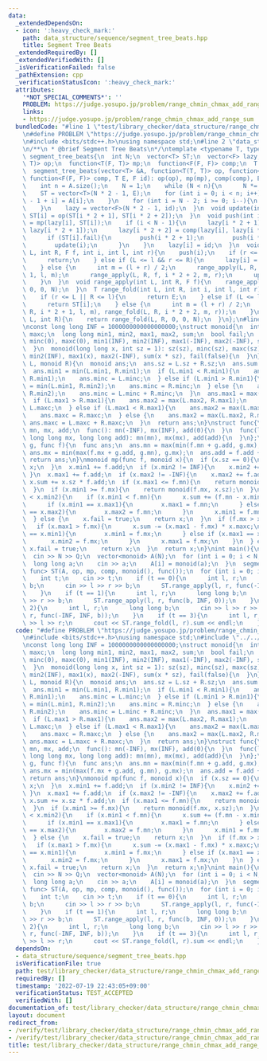 ```yaml
---
data:
  _extendedDependsOn:
  - icon: ':heavy_check_mark:'
    path: data_structure/sequence/segment_tree_beats.hpp
    title: Segment Tree Beats
  _extendedRequiredBy: []
  _extendedVerifiedWith: []
  _isVerificationFailed: false
  _pathExtension: cpp
  _verificationStatusIcon: ':heavy_check_mark:'
  attributes:
    '*NOT_SPECIAL_COMMENTS*': ''
    PROBLEM: https://judge.yosupo.jp/problem/range_chmin_chmax_add_range_sum
    links:
    - https://judge.yosupo.jp/problem/range_chmin_chmax_add_range_sum
  bundledCode: "#line 1 \"test/library_checker/data_structure/range_chmin_chmax_add_range_sum.test.cpp\"\
    \n#define PROBLEM \"https://judge.yosupo.jp/problem/range_chmin_chmax_add_range_sum\"\
    \n#include <bits/stdc++.h>\nusing namespace std;\n#line 2 \"data_structure/sequence/segment_tree_beats.hpp\"\
    \n/**\n * @brief Segment Tree Beats\n*/\ntemplate <typename T, typename F>\nstruct\
    \ segment_tree_beats{\n  int N;\n  vector<T> ST;\n  vector<F> lazy;\n  function<T(T,\
    \ T)> op;\n  function<T(F, T)> mp;\n  function<F(F, F)> comp;\n  T E;\n  F id;\n\
    \  segment_tree_beats(vector<T> &A, function<T(T, T)> op, function<T(F, T)> mp,\
    \ function<F(F, F)> comp, T E, F id): op(op), mp(mp), comp(comp), E(E), id(id){\n\
    \    int n = A.size();\n    N = 1;\n    while (N < n){\n      N *= 2;\n    }\n\
    \    ST = vector<T>(N * 2 - 1, E);\n    for (int i = 0; i < n; i++){\n      ST[N\
    \ - 1 + i] = A[i];\n    }\n    for (int i = N - 2; i >= 0; i--){\n      update(i);\n\
    \    }\n    lazy = vector<F>(N * 2 - 1, id);\n  }\n  void update(int i){\n   \
    \ ST[i] = op(ST[i * 2 + 1], ST[i * 2 + 2]);\n  }\n  void push(int i){\n    ST[i]\
    \ = mp(lazy[i], ST[i]);\n    if (i < N - 1){\n      lazy[i * 2 + 1] = comp(lazy[i],\
    \ lazy[i * 2 + 1]);\n      lazy[i * 2 + 2] = comp(lazy[i], lazy[i * 2 + 2]);\n\
    \      if (ST[i].fail){\n        push(i * 2 + 1);\n        push(i * 2 + 2);\n\
    \        update(i);\n      }\n    }\n    lazy[i] = id;\n  }\n  void range_apply(int\
    \ L, int R, F f, int i, int l, int r){\n    push(i);\n    if (r <= L || R <= l){\n\
    \      return;\n    } else if (L <= l && r <= R){\n      lazy[i] = f;\n      push(i);\n\
    \    } else {\n      int m = (l + r) / 2;\n      range_apply(L, R, f, i * 2 +\
    \ 1, l, m);\n      range_apply(L, R, f, i * 2 + 2, m, r);\n      update(i);\n\
    \    }\n  }\n  void range_apply(int L, int R, F f){\n    range_apply(L, R, f,\
    \ 0, 0, N);\n  }\n  T range_fold(int L, int R, int i, int l, int r){\n    push(i);\n\
    \    if (r <= L || R <= l){\n      return E;\n    } else if (L <= l && r <= R){\n\
    \      return ST[i];\n    } else {\n      int m = (l + r) / 2;\n      return op(range_fold(L,\
    \ R, i * 2 + 1, l, m), range_fold(L, R, i * 2 + 2, m, r));\n    }\n  }\n  T range_fold(int\
    \ L, int R){\n    return range_fold(L, R, 0, 0, N);\n  }\n};\n#line 5 \"test/library_checker/data_structure/range_chmin_chmax_add_range_sum.test.cpp\"\
    \nconst long long INF = 1000000000000000000;\nstruct monoid{\n  int sz, minc,\
    \ maxc;\n  long long min1, min2, max1, max2, sum;\n  bool fail;\n  monoid(): sz(0),\
    \ minc(0), maxc(0), min1(INF), min2(INF), max1(-INF), max2(-INF), sum(0), fail(false){\n\
    \  }\n  monoid(long long x, int sz = 1): sz(sz), minc(sz), maxc(sz), min1(x),\
    \ min2(INF), max1(x), max2(-INF), sum(x * sz), fail(false){\n  }\n};\nmonoid op(monoid\
    \ L, monoid R){\n  monoid ans;\n  ans.sz = L.sz + R.sz;\n  ans.sum = L.sum + R.sum;\n\
    \  ans.min1 = min(L.min1, R.min1);\n  if (L.min1 < R.min1){\n    ans.min2 = min(L.min2,\
    \ R.min1);\n    ans.minc = L.minc;\n  } else if (L.min1 > R.min1){\n    ans.min2\
    \ = min(L.min1, R.min2);\n    ans.minc = R.minc;\n  } else {\n    ans.min2 = min(L.min2,\
    \ R.min2);\n    ans.minc = L.minc + R.minc;\n  }\n  ans.max1 = max(L.max1, R.max1);\n\
    \  if (L.max1 > R.max1){\n    ans.max2 = max(L.max2, R.max1);\n    ans.maxc =\
    \ L.maxc;\n  } else if (L.max1 < R.max1){\n    ans.max2 = max(L.max1, R.max2);\n\
    \    ans.maxc = R.maxc;\n  } else {\n    ans.max2 = max(L.max2, R.max2);\n   \
    \ ans.maxc = L.maxc + R.maxc;\n  }\n  return ans;\n}\nstruct func{\n  long long\
    \ mn, mx, add;\n  func(): mn(-INF), mx(INF), add(0){\n  }\n  func(long long mn,\
    \ long long mx, long long add): mn(mn), mx(mx), add(add){\n  }\n};\nfunc comp(func\
    \ g, func f){\n  func ans;\n  ans.mn = max(min(f.mn + g.add, g.mx), g.mn);\n \
    \ ans.mx = min(max(f.mx + g.add, g.mn), g.mx);\n  ans.add = f.add + g.add;\n \
    \ return ans;\n}\nmonoid mp(func f, monoid x){\n  if (x.sz == 0){\n    return\
    \ x;\n  }\n  x.min1 += f.add;\n  if (x.min2 != INF){\n    x.min2 += f.add;\n \
    \ }\n  x.max1 += f.add;\n  if (x.max2 != -INF){\n    x.max2 += f.add;\n  }\n \
    \ x.sum += x.sz * f.add;\n  if (x.max1 <= f.mn){\n    return monoid(f.mn, x.sz);\n\
    \  }\n  if (x.min1 >= f.mx){\n    return monoid(f.mx, x.sz);\n  }\n  if (f.mn\
    \ < x.min2){\n    if (x.min1 < f.mn){\n      x.sum += (f.mn - x.min1) * x.minc;\n\
    \      if (x.min1 == x.max1){\n        x.max1 = f.mn;\n      } else if (x.min1\
    \ == x.max2){\n        x.max2 = f.mn;\n      }\n      x.min1 = f.mn;\n    }\n\
    \  } else {\n    x.fail = true;\n    return x;\n  }\n  if (f.mx > x.max2){\n \
    \   if (x.max1 > f.mx){\n      x.sum -= (x.max1 - f.mx) * x.maxc;\n      if (x.max1\
    \ == x.min1){\n        x.min1 = f.mx;\n      } else if (x.max1 == x.min2){\n \
    \       x.min2 = f.mx;\n      }\n      x.max1 = f.mx;\n    }\n  } else {\n   \
    \ x.fail = true;\n    return x;\n  }\n  return x;\n}\nint main(){\n  int N, Q;\n\
    \  cin >> N >> Q;\n  vector<monoid> A(N);\n  for (int i = 0; i < N; i++){\n  \
    \  long long a;\n    cin >> a;\n    A[i] = monoid(a);\n  }\n  segment_tree_beats<monoid,\
    \ func> ST(A, op, mp, comp, monoid(), func());\n  for (int i = 0; i < Q; i++){\n\
    \    int t;\n    cin >> t;\n    if (t == 0){\n      int l, r;\n      long long\
    \ b;\n      cin >> l >> r >> b;\n      ST.range_apply(l, r, func(-INF, b, 0));\n\
    \    }\n    if (t == 1){\n      int l, r;\n      long long b;\n      cin >> l\
    \ >> r >> b;\n      ST.range_apply(l, r, func(b, INF, 0));\n    }\n    if (t ==\
    \ 2){\n      int l, r;\n      long long b;\n      cin >> l >> r >> b;\n      ST.range_apply(l,\
    \ r, func(-INF, INF, b));\n    }\n    if (t == 3){\n      int l, r;\n      cin\
    \ >> l >> r;\n      cout << ST.range_fold(l, r).sum << endl;\n    }\n  }\n}\n"
  code: "#define PROBLEM \"https://judge.yosupo.jp/problem/range_chmin_chmax_add_range_sum\"\
    \n#include <bits/stdc++.h>\nusing namespace std;\n#include \"../../../data_structure/sequence/segment_tree_beats.hpp\"\
    \nconst long long INF = 1000000000000000000;\nstruct monoid{\n  int sz, minc,\
    \ maxc;\n  long long min1, min2, max1, max2, sum;\n  bool fail;\n  monoid(): sz(0),\
    \ minc(0), maxc(0), min1(INF), min2(INF), max1(-INF), max2(-INF), sum(0), fail(false){\n\
    \  }\n  monoid(long long x, int sz = 1): sz(sz), minc(sz), maxc(sz), min1(x),\
    \ min2(INF), max1(x), max2(-INF), sum(x * sz), fail(false){\n  }\n};\nmonoid op(monoid\
    \ L, monoid R){\n  monoid ans;\n  ans.sz = L.sz + R.sz;\n  ans.sum = L.sum + R.sum;\n\
    \  ans.min1 = min(L.min1, R.min1);\n  if (L.min1 < R.min1){\n    ans.min2 = min(L.min2,\
    \ R.min1);\n    ans.minc = L.minc;\n  } else if (L.min1 > R.min1){\n    ans.min2\
    \ = min(L.min1, R.min2);\n    ans.minc = R.minc;\n  } else {\n    ans.min2 = min(L.min2,\
    \ R.min2);\n    ans.minc = L.minc + R.minc;\n  }\n  ans.max1 = max(L.max1, R.max1);\n\
    \  if (L.max1 > R.max1){\n    ans.max2 = max(L.max2, R.max1);\n    ans.maxc =\
    \ L.maxc;\n  } else if (L.max1 < R.max1){\n    ans.max2 = max(L.max1, R.max2);\n\
    \    ans.maxc = R.maxc;\n  } else {\n    ans.max2 = max(L.max2, R.max2);\n   \
    \ ans.maxc = L.maxc + R.maxc;\n  }\n  return ans;\n}\nstruct func{\n  long long\
    \ mn, mx, add;\n  func(): mn(-INF), mx(INF), add(0){\n  }\n  func(long long mn,\
    \ long long mx, long long add): mn(mn), mx(mx), add(add){\n  }\n};\nfunc comp(func\
    \ g, func f){\n  func ans;\n  ans.mn = max(min(f.mn + g.add, g.mx), g.mn);\n \
    \ ans.mx = min(max(f.mx + g.add, g.mn), g.mx);\n  ans.add = f.add + g.add;\n \
    \ return ans;\n}\nmonoid mp(func f, monoid x){\n  if (x.sz == 0){\n    return\
    \ x;\n  }\n  x.min1 += f.add;\n  if (x.min2 != INF){\n    x.min2 += f.add;\n \
    \ }\n  x.max1 += f.add;\n  if (x.max2 != -INF){\n    x.max2 += f.add;\n  }\n \
    \ x.sum += x.sz * f.add;\n  if (x.max1 <= f.mn){\n    return monoid(f.mn, x.sz);\n\
    \  }\n  if (x.min1 >= f.mx){\n    return monoid(f.mx, x.sz);\n  }\n  if (f.mn\
    \ < x.min2){\n    if (x.min1 < f.mn){\n      x.sum += (f.mn - x.min1) * x.minc;\n\
    \      if (x.min1 == x.max1){\n        x.max1 = f.mn;\n      } else if (x.min1\
    \ == x.max2){\n        x.max2 = f.mn;\n      }\n      x.min1 = f.mn;\n    }\n\
    \  } else {\n    x.fail = true;\n    return x;\n  }\n  if (f.mx > x.max2){\n \
    \   if (x.max1 > f.mx){\n      x.sum -= (x.max1 - f.mx) * x.maxc;\n      if (x.max1\
    \ == x.min1){\n        x.min1 = f.mx;\n      } else if (x.max1 == x.min2){\n \
    \       x.min2 = f.mx;\n      }\n      x.max1 = f.mx;\n    }\n  } else {\n   \
    \ x.fail = true;\n    return x;\n  }\n  return x;\n}\nint main(){\n  int N, Q;\n\
    \  cin >> N >> Q;\n  vector<monoid> A(N);\n  for (int i = 0; i < N; i++){\n  \
    \  long long a;\n    cin >> a;\n    A[i] = monoid(a);\n  }\n  segment_tree_beats<monoid,\
    \ func> ST(A, op, mp, comp, monoid(), func());\n  for (int i = 0; i < Q; i++){\n\
    \    int t;\n    cin >> t;\n    if (t == 0){\n      int l, r;\n      long long\
    \ b;\n      cin >> l >> r >> b;\n      ST.range_apply(l, r, func(-INF, b, 0));\n\
    \    }\n    if (t == 1){\n      int l, r;\n      long long b;\n      cin >> l\
    \ >> r >> b;\n      ST.range_apply(l, r, func(b, INF, 0));\n    }\n    if (t ==\
    \ 2){\n      int l, r;\n      long long b;\n      cin >> l >> r >> b;\n      ST.range_apply(l,\
    \ r, func(-INF, INF, b));\n    }\n    if (t == 3){\n      int l, r;\n      cin\
    \ >> l >> r;\n      cout << ST.range_fold(l, r).sum << endl;\n    }\n  }\n}"
  dependsOn:
  - data_structure/sequence/segment_tree_beats.hpp
  isVerificationFile: true
  path: test/library_checker/data_structure/range_chmin_chmax_add_range_sum.test.cpp
  requiredBy: []
  timestamp: '2022-07-19 22:43:05+09:00'
  verificationStatus: TEST_ACCEPTED
  verifiedWith: []
documentation_of: test/library_checker/data_structure/range_chmin_chmax_add_range_sum.test.cpp
layout: document
redirect_from:
- /verify/test/library_checker/data_structure/range_chmin_chmax_add_range_sum.test.cpp
- /verify/test/library_checker/data_structure/range_chmin_chmax_add_range_sum.test.cpp.html
title: test/library_checker/data_structure/range_chmin_chmax_add_range_sum.test.cpp
---
```

